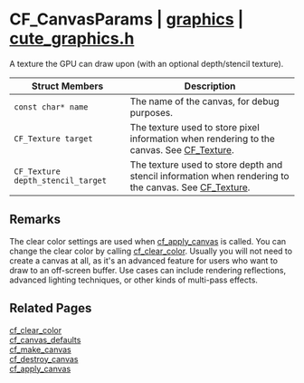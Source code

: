 # CF_CanvasParams | [graphics](https://github.com/RandyGaul/cute_framework/blob/master/docs/graphics_readme.md) | [cute_graphics.h](https://github.com/RandyGaul/cute_framework/blob/master/include/cute_graphics.h)

A texture the GPU can draw upon (with an optional depth/stencil texture).

Struct Members | Description
--- | ---
`const char* name` | The name of the canvas, for debug purposes.
`CF_Texture target` | The texture used to store pixel information when rendering to the canvas. See [CF_Texture](https://github.com/RandyGaul/cute_framework/blob/master/docs/graphics/cf_texture.md).
`CF_Texture depth_stencil_target` | The texture used to store depth and stencil information when rendering to the canvas. See [CF_Texture](https://github.com/RandyGaul/cute_framework/blob/master/docs/graphics/cf_texture.md).

## Remarks

The clear color settings are used when [cf_apply_canvas](https://github.com/RandyGaul/cute_framework/blob/master/docs/graphics/cf_apply_canvas.md) is called. You can change the clear color
by calling [cf_clear_color](https://github.com/RandyGaul/cute_framework/blob/master/docs/graphics/cf_clear_color.md). Usually you will not need to create a canvas at all, as it's an advanced feature for
users who want to draw to an off-screen buffer. Use cases can include rendering reflections, advanced lighting
techniques, or other kinds of multi-pass effects.

## Related Pages

[cf_clear_color](https://github.com/RandyGaul/cute_framework/blob/master/docs/graphics/cf_clear_color.md)  
[cf_canvas_defaults](https://github.com/RandyGaul/cute_framework/blob/master/docs/graphics/cf_canvas_defaults.md)  
[cf_make_canvas](https://github.com/RandyGaul/cute_framework/blob/master/docs/graphics/cf_make_canvas.md)  
[cf_destroy_canvas](https://github.com/RandyGaul/cute_framework/blob/master/docs/graphics/cf_destroy_canvas.md)  
[cf_apply_canvas](https://github.com/RandyGaul/cute_framework/blob/master/docs/graphics/cf_apply_canvas.md)  
